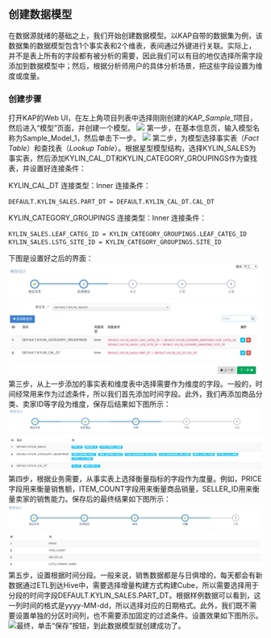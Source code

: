 ## 创建数据模型
在数据源就绪的基础之上，我们开始创建数据模型。以KAP自带的数据集为例，该数据集的数据模型包含1个事实表和2个维表，表间通过外键进行关联。实际上，并不是表上所有的字段都有被分析的需要，因此我们可以有目的地仅选择所需字段添加到数据模型中；然后，根据分析师用户的具体分析场景，把这些字段设置为维度或度量。

### 创建步骤
打开KAP的Web UI，在左上角项目列表中选择刚刚创建的*KAP_Sample_1*项目，然后进入“模型”页面，并创建一个模型。
![](images/datamodel_1.png)
第一步，在基本信息页，输入模型名称为Sample_Model_1，然后单击下一步。
![](images/datamodel_2.png)
第二步，为模型选择事实表（*Fact Table*）和查找表（*Lookup Table*）。根据星型模型结构，选择KYLIN_SALES为事实表，然后添加KYLIN_CAL_DT和KYLIN_CATEGORY_GROUPINGS作为查找表，并设置好连接条件：

KYLIN_CAL_DT 连接类型：Inner 
连接条件：
```
DEFAULT.KYLIN_SALES.PART_DT = DEFAULT.KYLIN_CAL_DT.CAL_DT
```
KYLIN_CATEGORY_GROUPINGS 连接类型：Inner 
连接条件：
```
KYLIN_SALES.LEAF_CATEG_ID = KYLIN_CATEGORY_GROUPINGS.LEAF_CATEG_ID
KYLIN_SALES.LSTG_SITE_ID = KYLIN_CATEGORY_GROUPINGS.SITE_ID
```

下图是设置好之后的界面：
![](images/datamodel_3.png)
第三步，从上一步添加的事实表和维度表中选择需要作为维度的字段。一般的，时间经常用来作为过滤条件，所以我们首先添加时间字段。此外，我们再添加商品分类、卖家ID等字段为维度，保存后结果如下图所示：
![](images/datamodel_4.png)
第四步，根据业务需要，从事实表上选择衡量指标的字段作为度量。例如，PRICE字段用来衡量销售额，ITEM_COUNT字段用来衡量商品销量，SELLER_ID用来衡量卖家的销售能力。保存后的最终结果如下图所示：
![](images/datamodel_5.png)
第五步，设置根据时间分段。一般来说，销售数据都是与日俱增的，每天都会有新数据通过ETL到达Hive中，需要选择增量构建方式构建Cube，所以需要选择用于分段的时间字段DEFAULT.KYLIN_SALES.PART_DT。根据样例数据可以看到，这一列时间的格式是yyyy-MM-dd，所以选择对应的日期格式。此外，我们既不需要设置单独的分区时间列，也不需要添加固定的过滤条件。设置效果如下图所示。
![](images/datamodel_6.png)最终，单击“保存”按钮，到此数据模型就创建成功了。
